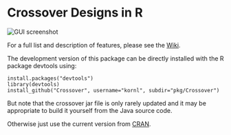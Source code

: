 Crossover Designs in R
======================

![GUI screenshot](https://raw.github.com/kornl/crossover/master/pkg/Crossover/vignettes/figures/GUI.png)

For a full list and description of features, please see the [Wiki](https://github.com/kornl/crossover/wiki).

The development version of this package can be directly installed with the R package devtools using:

    install.packages("devtools")
    library(devtools)
    install_github("Crossover", username="kornl", subdir="pkg/Crossover")

But note that the crossover jar file is only rarely updated and it may be appropriate to build it yourself from the Java source code.

Otherwise just use the current version from [CRAN](http://cran.r-project.org/web/packages/Crossover/).
